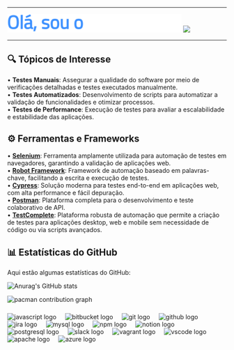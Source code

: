 ## 
<hr>
<p>
  <img src="typewriter.gif" width="400">
  <img src="https://user-images.githubusercontent.com/74038190/212749447-bfb7e725-6987-49d9-ae85-2015e3e7cc41.gif" width="300">
</p>
<hr>

## 🔍 Tópicos de Interesse

  
• **Testes Manuais**: Assegurar a qualidade do software por meio de verificações detalhadas e testes executados manualmente.  
• **Testes Automatizados**: Desenvolvimento de scripts para automatizar a validação de funcionalidades e otimizar processos.  
• **Testes de Performance**: Execução de testes para avaliar a escalabilidade e estabilidade das aplicações.  

## ⚙️ Ferramentas e Frameworks

  
• **[Selenium](https://www.selenium.dev/)**: Ferramenta amplamente utilizada para automação de testes em navegadores, garantindo a validação de aplicações web.  
• **[Robot Framework](https://robotframework.org/)**: Framework de automação baseado em palavras-chave, facilitando a escrita e execução de testes.  
• **[Cypress](https://www.cypress.io/)**: Solução moderna para testes end-to-end em aplicações web, com alta performance e fácil depuração.  
• **[Postman](https://www.postman.com/)**: Plataforma completa para o desenvolvimento e teste colaborativo de API.  
• **[TestComplete](https://smartbear.com/product/testcomplete/)**: Plataforma robusta de automação que permite a criação de testes para aplicações desktop, web e mobile sem necessidade de código ou via scripts avançados.  


## 📊 Estatísticas do GitHub
Aqui estão algumas estatísticas do GitHub:

![Anurag's GitHub stats](https://github-readme-stats.vercel.app/api?username=henriqueos92&theme=midnight-purple&show_icons=true)

<picture>
  <source media="(prefers-color-scheme: dark)" srcset="https://raw.githubusercontent.com/henriqueos92/henriqueos92/blob/main/output/pacman-contribution-graph-dark.svg">
  <source media="(prefers-color-scheme: light)" srcset="https://raw.githubusercontent.com/henriqueos92/henriqueos92/blob/main/output/pacman-contribution-graph.svg">
  <img alt="pacman contribution graph" src="https://raw.githubusercontent.com/henriqueos92/henriqueos92/blob/main/output/pacman-contribution-graph.svg">
</picture>

###
<div align="left">
  <img src="https://cdn.jsdelivr.net/gh/devicons/devicon/icons/javascript/javascript-original.svg" height="40" alt="javascript logo"  />
  <img width="12" />
  <img src="https://cdn.jsdelivr.net/gh/devicons/devicon/icons/bitbucket/bitbucket-original.svg" height="40" alt="bitbucket logo"  />
  <img width="12" />
  <img src="https://cdn.jsdelivr.net/gh/devicons/devicon/icons/git/git-original.svg" height="40" alt="git logo"  />
  <img width="12" />
  <img src="https://cdn.jsdelivr.net/gh/devicons/devicon/icons/github/github-original.svg" height="40" alt="github logo"  />
  <img width="12" />
  <img src="https://cdn.jsdelivr.net/gh/devicons/devicon/icons/jira/jira-original.svg" height="40" alt="jira logo"  />
  <img width="12" />
  <img src="https://cdn.jsdelivr.net/gh/devicons/devicon/icons/mysql/mysql-original.svg" height="40" alt="mysql logo"  />
  <img width="12" />
  <img src="https://cdn.jsdelivr.net/gh/devicons/devicon/icons/npm/npm-original-wordmark.svg" height="40" alt="npm logo"  />
  <img width="12" />
  <img src="https://cdn.jsdelivr.net/gh/devicons/devicon/icons/notion/notion-original.svg" height="40" alt="notion logo"  />
  <img width="12" />
  <img src="https://cdn.jsdelivr.net/gh/devicons/devicon/icons/postgresql/postgresql-original.svg" height="40" alt="postgresql logo"  />
  <img width="12" />
  <img src="https://cdn.jsdelivr.net/gh/devicons/devicon/icons/slack/slack-original.svg" height="40" alt="slack logo"  />
  <img width="12" />
  <img src="https://cdn.jsdelivr.net/gh/devicons/devicon/icons/vagrant/vagrant-original.svg" height="40" alt="vagrant logo"  />
  <img width="12" />
  <img src="https://cdn.jsdelivr.net/gh/devicons/devicon/icons/vscode/vscode-original.svg" height="40" alt="vscode logo"  />
  <img width="12" />
  <img src="https://cdn.jsdelivr.net/gh/devicons/devicon/icons/apache/apache-original.svg" height="40" alt="apache logo"  />
  <img width="12" />
  <img src="https://cdn.jsdelivr.net/gh/devicons/devicon/icons/azure/azure-original.svg" height="40" alt="azure logo"  />
</div>

###
